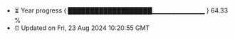 - ⏳ Year progress { ███████████████████▁▁▁▁▁▁▁▁▁▁▁ } 64.33 %
- ⏰ Updated on Fri, 23 Aug 2024 10:20:55 GMT

